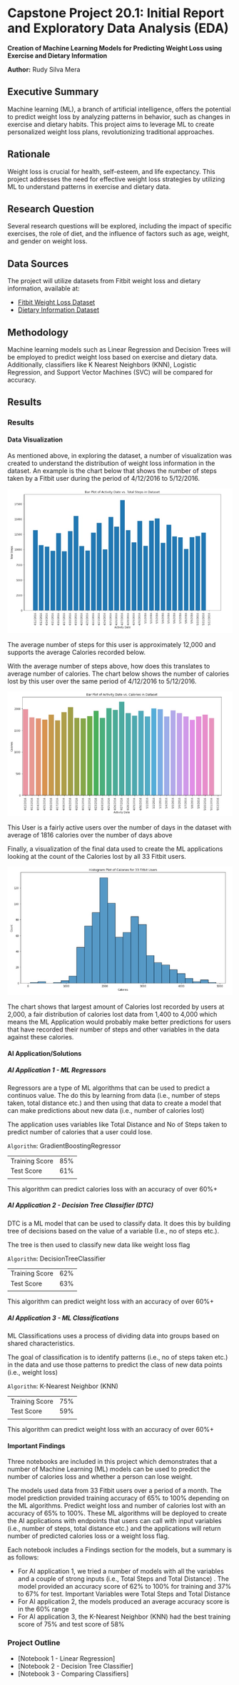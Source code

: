 # Capstone Project 20.1: Initial Report and Exploratory Data Analysis (EDA)

**Creation of Machine Learning Models for Predicting Weight Loss using Exercise and Dietary Information**

**Author:** Rudy Silva Mera

## Executive Summary

Machine learning (ML), a branch of artificial intelligence, offers the potential to predict weight loss by analyzing patterns in behavior, such as changes in exercise and dietary habits. This project aims to leverage ML to create personalized weight loss plans, revolutionizing traditional approaches.

## Rationale

Weight loss is crucial for health, self-esteem, and life expectancy. This project addresses the need for effective weight loss strategies by utilizing ML to understand patterns in exercise and dietary data.

## Research Question

Several research questions will be explored, including the impact of specific exercises, the role of diet, and the influence of factors such as age, weight, and gender on weight loss.

## Data Sources

The project will utilize datasets from Fitbit weight loss and dietary information, available at:
- [Fitbit Weight Loss Dataset](https://www.kaggle.com/datasets/arashnic/fitbit)
- [Dietary Information Dataset](https://www.kaggle.com/datasets/tombenny/foodhabbits)

## Methodology

Machine learning models such as Linear Regression and Decision Trees will be employed to predict weight loss based on exercise and dietary data. Additionally, classifiers like K Nearest Neighbors (KNN), Logistic Regression, and Support Vector Machines (SVC) will be compared for accuracy.

## Results


### Results

#### Data Visualization 

As mentioned above, in exploring the dataset, a number of visualization was created to understand the distribution of weight loss information in the dataset. An example is the chart below that shows the number of steps taken by a Fitbit user during the period of 4/12/2016 to 5/12/2016.

![Fitbit User Total Steps taken Over a Month's Period!](./images/Bar-Plot-of-Activity-Date-against-Total-Steps-One-User.jpg)

The average number of steps for this user is approximately 12,000 and supports the average Calories recorded below.

With the average number of steps above, how does this translates to average number of calories. The chart below shows the number of calories lost by this user over the same period of 4/12/2016 to 5/12/2016.

![Fitbit User Calories Lost Over a Month's Period!](./images/Bar-Plot-of-Activity-Date-with-Calories-Loss.jpg)

This User is a fairly active users over the number of days in the dataset with average of 1816 calories over the number of days above

Finally, a visualization of the final data used to create the ML applications looking at the count of the Calories lost by all 33 Fitbit users.

![Count of Calories lost by 33 Fitbit Users in Final Dataset!](./images/Histogram-Plot-of-Calories-for-33-Fitbit-Users.jpg)

The chart shows that largest amount of Calories lost recorded by users at 2,000, a fair distribution of calories lost data from 1,400 to 4,000 which means the ML Application would probably make better predictions for users that have recorded their number of steps and other variables in the data against these calories.

#### AI Application/Solutions


##### AI Application 1 - ML Regressors

Regressors are a type of ML algorithms that can be used to predict a continuos value. The do this by learning from data (i.e., number of steps taken, total distance etc.) and then using that data to create a model that can make predictions about new data (i.e., number of calories lost)

The application uses variables like Total Distance and No of Steps taken to predict number of calories that a user could lose.

`Algorithm`: GradientBoostingRegressor

|        	|                    | 
|-------------------	|:---------------------------	|
| Training Score    | 85%                     |  
| Test Score         | 61%                       |  
|                       |                               |

This algorithm can predict calories loss with an accuracy of over 60%+

##### AI Application 2 - Decision Tree Classifier (DTC)

DTC is a ML model   that can be used to classify data. It does this by building tree of decisions based on the value of a variable (I.e., no of steps etc.).  

The tree is then used to classify new data like weight loss flag 

`Algorithm`: DecisionTreeClassifier

|        	|                    | 
|-------------------	|:---------------------------	|
| Training Score    | 62%                     |  
| Test Score        | 63%                       |  
|                       |                               |

This algorithm can predict weight loss with an accuracy of over 60%+

##### AI Application 3 - ML Classifications

ML Classifications uses a process of dividing data into groups based on shared characteristics.  

The goal of classification is to identify patterns (i.e., no of steps taken etc.) in the data and use those patterns to predict the class of new data points (i.e., weight loss)

`Algorithm`: K-Nearest Neighbor (KNN)

|        	|                    | 
|-------------------	|:---------------------------	|
| Training Score    | 75%                     |  
| Test Score        | 59%                       |  
|                       |                               |

This algorithm can predict weight loss with an accuracy of over 60%+


#### Important Findings  

Three notebooks are included in this project which demonstrates that a number of Machine Learning (ML) models can be used to predict the number of calories loss and whether a person can lose weight.

The models used data from 33 Fitbit users over a period of a month. The model prediction provided training accuracy of 65% to 100% depending on the ML algorithms. Predict weight loss and number of calories lost with an accuracy of 65% to 100%. These ML algorithms will be deployed to create the AI applications with endpoints that users can call with input variables (i.e., number of steps, total distance etc.) and the applications will return number of predicted calories loss or a weight loss flag.

Each notebook includes a Findings section for the models, but a summary is as follows:
- For AI application 1, we tried a number of models with all the variables and a couple of strong inputs (i.e., Total Steps and Total Distance) . The model provided an accuracy score of 62% to 100% for training and 37% to 67% for test. Important Variables were Total Steps and Total Distance
- For AI application 2, the models produced an average accuracy score is in the 60% range
- For AI application 3, the K-Nearest Neighbor (KNN) had the best training score of 75% and test score of 58%

### Project Outline

- [Notebook 1 - Linear Regression]
- [Notebook 2 - Decision Tree Classifier]
- [Notebook 3 - Comparing Classifiers]

